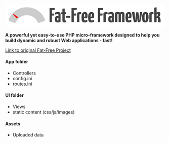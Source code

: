 [![Fat-Free Framework](ui/images/logo.png)](http://fatfree.sf.net/)

**A powerful yet easy-to-use PHP micro-framework designed to help you build dynamic and robust Web applications - fast!**

[Link to original Fat-Free Project](https://github.com/bcosca/fatfree)

#### App folder

* Controllers
* config.ini
* routes.ini

#### UI folder

* Views
* static content (css/js/images)

#### Assets

* Uploaded data